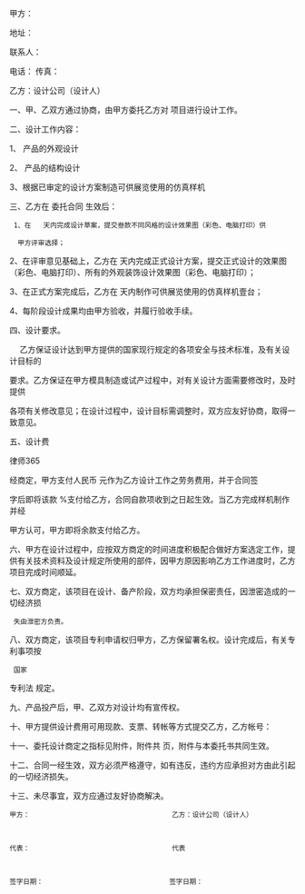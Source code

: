 
 甲方：
 
 地址：                          
 
 联系人：                         
 
 电话：                              传真：
 
 乙方：设计公司（设计人）
 
  
 一、甲、乙双方通过协商，由甲方委托乙方对                    项目进行设计工作。
 
 二、设计工作内容：
 
 1、              产品的外观设计
 
 2、              产品的结构设计
 
 3、根据已审定的设计方案制造可供展览使用的仿真样机
 
  三、乙方在
委托合同
生效后：
 
     1、在   天内完成设计草案，提交叁款不同风格的设计效果图（彩色、电脑打印）供
 
      甲方评审选择；
 
 2、在评审意见基础上，乙方在   天内完成正式设计方案，提交正式设计的效果图（彩色、电脑打印）、所有的外观装饰设计效果图（彩色、电脑打印）；   
 
 3、在正式方案完成后，乙方在   天内制作可供展览使用的仿真样机壹台；
 
 4、每阶段设计成果均由甲方验收，并履行验收手续。
 
  
 
 四、设计要求。
 
 　
 乙方保证设计达到甲方提供的国家现行规定的各项安全与技术标准，及有关设计目标的
 
 要求。乙方保证在甲方模具制造或试产过程中，对有关设计方面需要修改时，及时提供
 
 各项有关修改意见；在设计过程中，设计目标需调整时，双方应友好协商，取得一致意见。
 
  
 五、设计费
 
 




 
律师365






 经商定，甲方支付人民币            元作为乙方设计工作之劳务费用，并于合同签

 

 字后即将该款   %支付给乙方，合同自款项收到之日起生效。当乙方完成样机制作并经

 

 甲方认可，甲方即将余款支付给乙方。

 

  

 

 六、甲方在设计过程中，应按双方商定的时间进度积极配合做好方案选定工作，提供有关技术资料及设计规定所使用的部件，因甲方原因影响乙方工作进度时，乙方项目完成时间顺延。

 

  

 七、双方商定，该项目在设计、备产阶段，双方均承担保密责任，因泄密造成的一切经济损

 

     失由泄密方负责。

 

  

 八、双方商定，该项目专利申请权归甲方，乙方保留署名权。设计完成后，有关专利事项按

 

     国家

专利法
规定。

 

 九、产品投产后，甲、乙双方对设计均有宣传权。

 

 十、甲方提供设计费用可用现款、支票、转帐等方式提交乙方，乙方帐号：

 

  

 

 十一、委托设计商定之指标见附件，附件共     页，附件与本委托书共同生效。

 

  

 十二、合同一经生效，双方必须严格遵守，如有违反，违约方应承担对方由此引起的一切经济损失。

 

  

 十三、未尽事宜，双方应通过友好协商解决。

 

  

 

    甲方：                                   乙方：设计公司（设计人）

 

    代表：                                   代表

 

    签字日期：                               签字日期：

 


 

 
 
 
 
 
  


  
 

  


  


  
 
 
 
 

